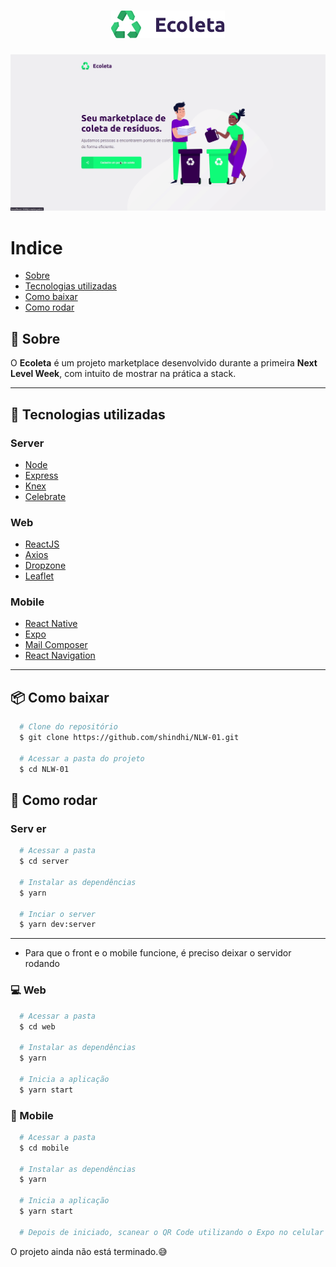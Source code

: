 <h1 align="center">
  <img src="public/Logo.png" />
</h1>

<!-- Desktop -->
<img src="public/demo.gif" />
<!-- Mobile -->

# Indice
- [Sobre](#-sobre)
- [Tecnologias utilizadas](#-tecnologias-utilizadas)
- [Como baixar](#-como-baixar)
- [Como rodar](#-como-rodar)

## 📄 Sobre
O **Ecoleta** é um projeto marketplace desenvolvido durante a primeira **Next Level Week**, com intuito de mostrar na prática a stack.

---

## 📌 Tecnologias utilizadas
### Server
- [Node](https://nodejs.org/en/)
- [Express](https://expressjs.com/pt-br/)
- [Knex](http://knexjs.org/)
- [Celebrate](https://github.com/arb/celebrate)

### Web
- [ReactJS](https://pt-br.reactjs.org/)
- [Axios](https://github.com/axios/axios)
- [Dropzone](https://github.com/react-dropzone/react-dropzone)
- [Leaflet](https://leafletjs.com/)

### Mobile
- [React Native](https://reactnative.dev/)
- [Expo](https://expo.io/)
- [Mail Composer](https://www.npmjs.com/package/react-native-mail-compose)
- [React Navigation](https://reactnavigation.org/)

---

## 📦 Como baixar

```bash
  # Clone do repositório
  $ git clone https://github.com/shindhi/NLW-01.git

  # Acessar a pasta do projeto
  $ cd NLW-01
```

## 🔧 Como rodar
###  Serv er
```bash
  # Acessar a pasta
  $ cd server

  # Instalar as dependências
  $ yarn

  # Inciar o server
  $ yarn dev:server
```
---

- Para que o front e o mobile funcione, é preciso deixar o servidor rodando
### 💻 Web
```bash
  # Acessar a pasta
  $ cd web

  # Instalar as dependências
  $ yarn

  # Inicia a aplicação
  $ yarn start
```
### 📱 Mobile
```bash
  # Acessar a pasta
  $ cd mobile

  # Instalar as dependências
  $ yarn

  # Inicia a aplicação
  $ yarn start

  # Depois de iniciado, scanear o QR Code utilizando o Expo no celular 
```

O projeto ainda não está terminado.😅 